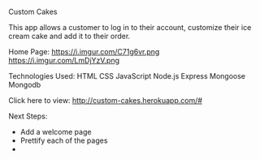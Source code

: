Custom Cakes

This app allows a customer to log in to their account, customize their ice cream cake and add it to their order.

Home Page: 
https://i.imgur.com/C71g6vr.png
https://i.imgur.com/LmDjYzV.png


Technologies Used:
HTML
CSS
JavaScript
Node.js
Express
Mongoose
Mongodb


Click here to view: http://custom-cakes.herokuapp.com/#


Next Steps:
- Add a welcome page
- Prettify each of the pages
- 


